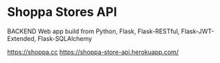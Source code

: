 # Shoppa Stores API 
BACKEND Web app build from Python, Flask, Flask-RESTful,
Flask-JWT-Extended, Flask-SQLAlchemy


https://shoppa.cc
https://shoppa-store-api.herokuapp.com/